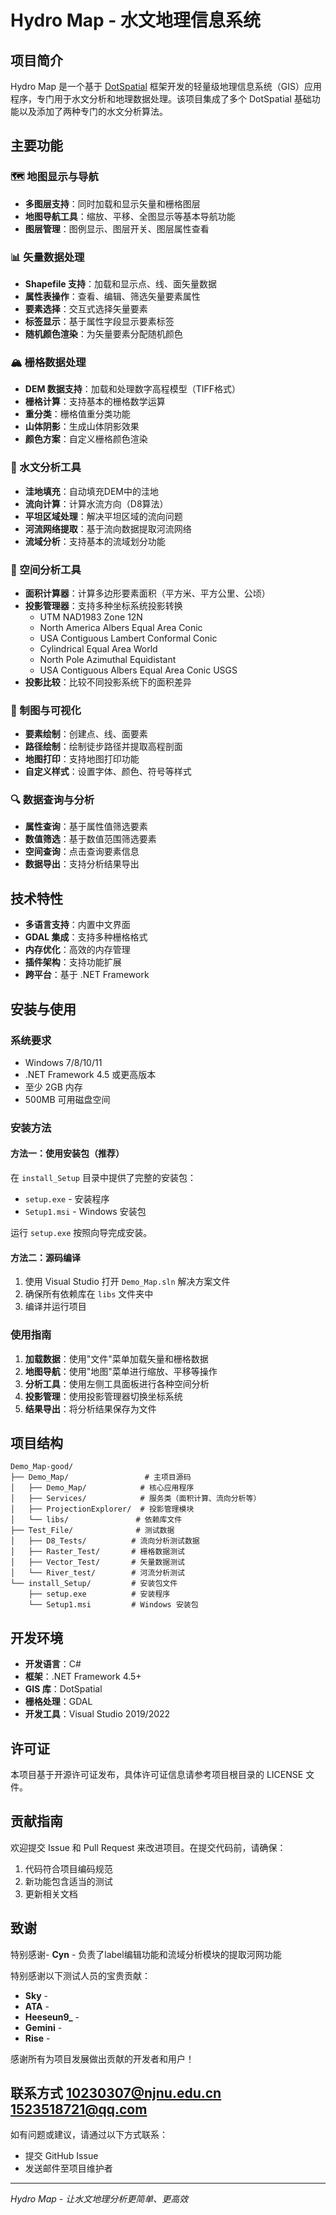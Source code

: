 # Hydro Map - 水文地理信息系统

## 项目简介

Hydro Map 是一个基于 [DotSpatial](https://dotspatial.github.io/) 框架开发的轻量级地理信息系统（GIS）应用程序，专门用于水文分析和地理数据处理。该项目集成了多个 DotSpatial 基础功能以及添加了两种专门的水文分析算法。

## 主要功能

### 🗺️ 地图显示与导航
- **多图层支持**：同时加载和显示矢量和栅格图层
- **地图导航工具**：缩放、平移、全图显示等基本导航功能
- **图层管理**：图例显示、图层开关、图层属性查看

### 📊 矢量数据处理
- **Shapefile 支持**：加载和显示点、线、面矢量数据
- **属性表操作**：查看、编辑、筛选矢量要素属性
- **要素选择**：交互式选择矢量要素
- **标签显示**：基于属性字段显示要素标签
- **随机颜色渲染**：为矢量要素分配随机颜色

### 🏔️ 栅格数据处理
- **DEM 数据支持**：加载和处理数字高程模型（TIFF格式）
- **栅格计算**：支持基本的栅格数学运算
- **重分类**：栅格值重分类功能
- **山体阴影**：生成山体阴影效果
- **颜色方案**：自定义栅格颜色渲染

### 🌊 水文分析工具
- **洼地填充**：自动填充DEM中的洼地
- **流向计算**：计算水流方向（D8算法）
- **平坦区域处理**：解决平坦区域的流向问题
- **河流网络提取**：基于流向数据提取河流网络
- **流域分析**：支持基本的流域划分功能

### 📐 空间分析工具
- **面积计算器**：计算多边形要素面积（平方米、平方公里、公顷）
- **投影管理器**：支持多种坐标系统投影转换
  - UTM NAD1983 Zone 12N
  - North America Albers Equal Area Conic
  - USA Contiguous Lambert Conformal Conic
  - Cylindrical Equal Area World
  - North Pole Azimuthal Equidistant
  - USA Contiguous Albers Equal Area Conic USGS
- **投影比较**：比较不同投影系统下的面积差异

### 🎨 制图与可视化
- **要素绘制**：创建点、线、面要素
- **路径绘制**：绘制徒步路径并提取高程剖面
- **地图打印**：支持地图打印功能
- **自定义样式**：设置字体、颜色、符号等样式

### 🔍 数据查询与分析
- **属性查询**：基于属性值筛选要素
- **数值筛选**：基于数值范围筛选要素
- **空间查询**：点击查询要素信息
- **数据导出**：支持分析结果导出

## 技术特性

- **多语言支持**：内置中文界面
- **GDAL 集成**：支持多种栅格格式
- **内存优化**：高效的内存管理
- **插件架构**：支持功能扩展
- **跨平台**：基于 .NET Framework

## 安装与使用

### 系统要求
- Windows 7/8/10/11
- .NET Framework 4.5 或更高版本
- 至少 2GB 内存
- 500MB 可用磁盘空间

### 安装方法

#### 方法一：使用安装包（推荐）
在 `install_Setup` 目录中提供了完整的安装包：
- `setup.exe` - 安装程序
- `Setup1.msi` - Windows 安装包

运行 `setup.exe` 按照向导完成安装。

#### 方法二：源码编译
1. 使用 Visual Studio 打开 `Demo_Map.sln` 解决方案文件
2. 确保所有依赖库在 `libs` 文件夹中
3. 编译并运行项目

### 使用指南

1. **加载数据**：使用"文件"菜单加载矢量和栅格数据
2. **地图导航**：使用"地图"菜单进行缩放、平移等操作
3. **分析工具**：使用左侧工具面板进行各种空间分析
4. **投影管理**：使用投影管理器切换坐标系统
5. **结果导出**：将分析结果保存为文件

## 项目结构

```
Demo_Map-good/
├── Demo_Map/                 # 主项目源码
│   ├── Demo_Map/            # 核心应用程序
│   ├── Services/            # 服务类（面积计算、流向分析等）
│   ├── ProjectionExplorer/  # 投影管理模块
│   └── libs/               # 依赖库文件
├── Test_File/              # 测试数据
│   ├── D8_Tests/          # 流向分析测试数据
│   ├── Raster_Test/       # 栅格数据测试
│   ├── Vector_Test/       # 矢量数据测试
│   └── River_test/        # 河流分析测试
└── install_Setup/         # 安装包文件
    ├── setup.exe          # 安装程序
    └── Setup1.msi         # Windows 安装包
```

## 开发环境

- **开发语言**：C#
- **框架**：.NET Framework 4.5+
- **GIS 库**：DotSpatial
- **栅格处理**：GDAL
- **开发工具**：Visual Studio 2019/2022

## 许可证

本项目基于开源许可证发布，具体许可证信息请参考项目根目录的 LICENSE 文件。

## 贡献指南

欢迎提交 Issue 和 Pull Request 来改进项目。在提交代码前，请确保：
1. 代码符合项目编码规范
2. 新功能包含适当的测试
3. 更新相关文档

## 致谢

特别感谢- **Cyn** - 负责了label编辑功能和流域分析模块的提取河网功能

特别感谢以下测试人员的宝贵贡献：

- **Sky** - 
- **ATA** - 
- **Heeseun9_** - 
- **Gemini** - 
- **Rise** - 

感谢所有为项目发展做出贡献的开发者和用户！

## 联系方式 10230307@njnu.edu.cn    1523518721@qq.com

如有问题或建议，请通过以下方式联系：
- 提交 GitHub Issue
- 发送邮件至项目维护者

---

*Hydro Map - 让水文地理分析更简单、更高效*
